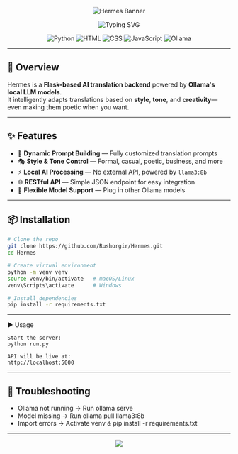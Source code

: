 <p align="center">
    <img src="https://capsule-render.vercel.app/api?type=waving&color=0:FFFFFF,50:F5F5DC,100:FFD700&height=200&section=header&text=Hermes%20%7C%20AI%20Translation%20Tool&fontSize=40&fontColor=000000&animation=fadeIn&fontAlignY=35" alt="Hermes Banner"/>
</p>

<p align="center">
  <img src="https://readme-typing-svg.herokuapp.com?font=Fira+Code&weight=600&size=22&pause=1000&color=00FFCC&center=true&vCenter=true&width=600&lines=Local+AI-Powered+Translations;Style+%7C+Tone+%7C+Poetic+Control;Built+With+Flask+%26+Ollama" alt="Typing SVG"/>
</p>

<p align="center">
  <img src="https://img.shields.io/badge/Python-3776AB?style=for-the-badge&logo=python&logoColor=white" alt="Python"/>
  <img src="https://img.shields.io/badge/HTML5-E34F26?style=for-the-badge&logo=html5&logoColor=white" alt="HTML"/>
  <img src="https://img.shields.io/badge/CSS3-1572B6?style=for-the-badge&logo=css3&logoColor=white" alt="CSS"/>
  <img src="https://img.shields.io/badge/JavaScript-F7DF1E?style=for-the-badge&logo=javascript&logoColor=black" alt="JavaScript"/>
  <img src="https://img.shields.io/badge/Ollama-00ffcc?style=for-the-badge" alt="Ollama"/>
</p>

---

## 🚀 Overview
Hermes is a **Flask-based AI translation backend** powered by **Ollama's local LLM models**.  
It intelligently adapts translations based on **style**, **tone**, and **creativity**—even making them poetic when you want.

---

## ✨ Features
- 🎯 **Dynamic Prompt Building** — Fully customized translation prompts
- 🎭 **Style & Tone Control** — Formal, casual, poetic, business, and more
- ⚡ **Local AI Processing** — No external API, powered by `llama3:8b`
- 🌐 **RESTful API** — Simple JSON endpoint for easy integration
- 🔄 **Flexible Model Support** — Plug in other Ollama models

---

## 📦 Installation
```bash
# Clone the repo
git clone https://github.com/Rushorgir/Hermes.git
cd Hermes

# Create virtual environment
python -m venv venv
source venv/bin/activate   # macOS/Linux
venv\Scripts\activate      # Windows

# Install dependencies
pip install -r requirements.txt
```
---

▶️ Usage

```
Start the server:
python run.py

API will be live at:
http://localhost:5000
```
---

## 🐛 Troubleshooting
- Ollama not running → Run ollama serve
- Model missing → Run ollama pull llama3:8b
- Import errors → Activate venv & pip install -r requirements.txt

---

<p align="center">
  <img src="https://capsule-render.vercel.app/api?type=waving&color=0:000000,100:00ffcc&height=100&section=footer"/>
</p>
